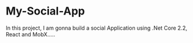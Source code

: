 # My-Social-App
In this project, I am gonna build a social Application using .Net Core 2.2, React and MobX.....
